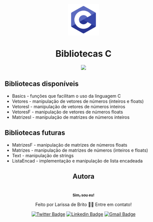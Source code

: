 <div align='center'>
<img src="./extras/logoC.png" width="100">

# Bibliotecas C

<div>
    <img src='https://img.shields.io/badge/status-Sempre%20em%20constru%C3%A7%C3%A3o-blue'>
</div>
</div>

## Bibliotecas disponíveis

+ Basics - funções que facilitam o uso da linguagem C
+ Vetores - manipulação de vetores de números (inteiros e floats)
+ VetoresI - manipulação de vetores de números inteiros
+ VetoresF - manipulação de vetores de números floats
+ MatrizesI - manipulação de matrizes de números inteiros

## Bibliotecas futuras
+ MatrizesF - manipulação de matrizes de números floats
+ Matrizes - manipulação de matrizes de números (inteiros e floats)
+ Text - manipulação de strings
+ ListaEncad - implementação e manipulação de lista encadeada

<div align="center">

## Autora 
<a href="https://github.com/laribrito">
 <img style="border-radius: 50%;" src="https://avatars.githubusercontent.com/laribrito" width="100px;" alt=""/>
 <br />
 <sub><b>Sim, sou eu!</b></sub></a>


Feito por Larissa de Brito 👋🏽 Entre em contato!

[![Twitter Badge](https://img.shields.io/badge/-@laribrit0-1ca0f1?style=flat-square&labelColor=1ca0f1&logo=twitter&logoColor=white&link=https://twitter.com/laribrit0)](https://twitter.com/laribrit0) 
[![Linkedin Badge](https://img.shields.io/badge/-Larissa-blue?style=flat-square&logo=Linkedin&logoColor=white&link=https://www.linkedin.com/in/larissa-brit0/)](https://www.linkedin.com/in/larissa-brit0/) 
[![Gmail Badge](https://img.shields.io/badge/-lary.29.ds@gmail.com-c14438?style=flat-square&logo=Gmail&logoColor=white&link=mailto:lary.29.ds@gmail.com)](mailto:lary.29.ds@gmail.com)
</div>
